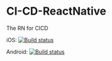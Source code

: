 # CI-CD-ReactNative
The RN for CICD

iOS: [![Build status](https://build.appcenter.ms/v0.1/apps/7c12892c-7824-45b1-b3bd-5d5563ea8aec/branches/dev/badge)](https://appcenter.ms)

Android: [![Build status](https://build.appcenter.ms/v0.1/apps/360d8f73-3327-4d4c-b632-7cb769fc5af7/branches/dev/badge)](https://appcenter.ms)
